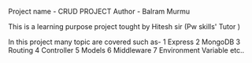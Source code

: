 Project name - CRUD PROJECT
Author - Balram Murmu


This is a learning purpose project tought by Hitesh sir (Pw skills' Tutor )

In this project many topic are covered such as-
1 Express
2 MongoDB
3 Routing
4 Controller
5 Models
6 Middleware 
7 Environment Variable etc..
